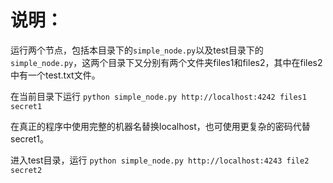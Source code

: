 说明：
=============

运行两个节点，包括本目录下的`simple_node.py`以及test目录下的`simple_node.py`，这两个目录下又分别有两个文件夹files1和files2，其中在files2中有一个test.txt文件。

在当前目录下运行
`python simple_node.py http://localhost:4242 files1 secret1`

在真正的程序中使用完整的机器名替换localhost，也可使用更复杂的密码代替secret1。

进入test目录，运行
`python simple_node.py http://localhost:4243 file2 secret2`


